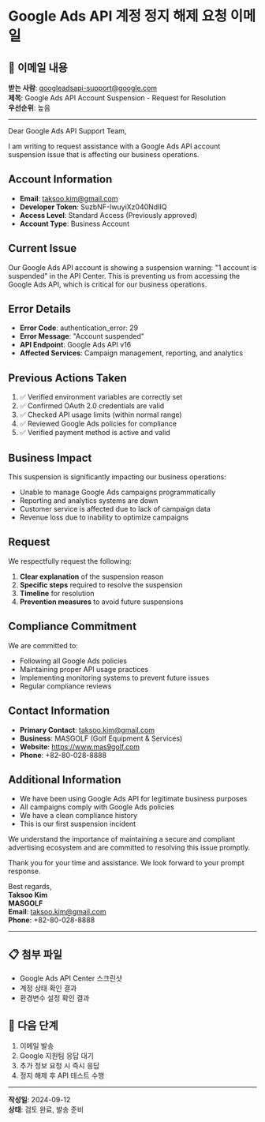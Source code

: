 # Google Ads API 계정 정지 해제 요청 이메일

## 📧 이메일 내용

**받는 사람**: googleadsapi-support@google.com  
**제목**: Google Ads API Account Suspension - Request for Resolution  
**우선순위**: 높음

---

Dear Google Ads API Support Team,

I am writing to request assistance with a Google Ads API account suspension issue that is affecting our business operations.

## Account Information
- **Email**: taksoo.kim@gmail.com
- **Developer Token**: SuzbNF-IwuyiXz040NdIIQ
- **Access Level**: Standard Access (Previously approved)
- **Account Type**: Business Account

## Current Issue
Our Google Ads API account is showing a suspension warning: "1 account is suspended" in the API Center. This is preventing us from accessing the Google Ads API, which is critical for our business operations.

## Error Details
- **Error Code**: authentication_error: 29
- **Error Message**: "Account suspended"
- **API Endpoint**: Google Ads API v16
- **Affected Services**: Campaign management, reporting, and analytics

## Previous Actions Taken
1. ✅ Verified environment variables are correctly set
2. ✅ Confirmed OAuth 2.0 credentials are valid
3. ✅ Checked API usage limits (within normal range)
4. ✅ Reviewed Google Ads policies for compliance
5. ✅ Verified payment method is active and valid

## Business Impact
This suspension is significantly impacting our business operations:
- Unable to manage Google Ads campaigns programmatically
- Reporting and analytics systems are down
- Customer service is affected due to lack of campaign data
- Revenue loss due to inability to optimize campaigns

## Request
We respectfully request the following:

1. **Clear explanation** of the suspension reason
2. **Specific steps** required to resolve the suspension
3. **Timeline** for resolution
4. **Prevention measures** to avoid future suspensions

## Compliance Commitment
We are committed to:
- Following all Google Ads policies
- Maintaining proper API usage practices
- Implementing monitoring systems to prevent future issues
- Regular compliance reviews

## Contact Information
- **Primary Contact**: taksoo.kim@gmail.com
- **Business**: MASGOLF (Golf Equipment & Services)
- **Website**: https://www.mas9golf.com
- **Phone**: +82-80-028-8888

## Additional Information
- We have been using Google Ads API for legitimate business purposes
- All campaigns comply with Google Ads policies
- We have a clean compliance history
- This is our first suspension incident

We understand the importance of maintaining a secure and compliant advertising ecosystem and are committed to resolving this issue promptly.

Thank you for your time and assistance. We look forward to your prompt response.

Best regards,  
**Taksoo Kim**  
**MASGOLF**  
**Email**: taksoo.kim@gmail.com  
**Phone**: +82-80-028-8888

---

## 📋 첨부 파일
- Google Ads API Center 스크린샷
- 계정 상태 확인 결과
- 환경변수 설정 확인 결과

## 🚀 다음 단계
1. 이메일 발송
2. Google 지원팀 응답 대기
3. 추가 정보 요청 시 즉시 응답
4. 정지 해제 후 API 테스트 수행

---

**작성일**: 2024-09-12  
**상태**: 검토 완료, 발송 준비

